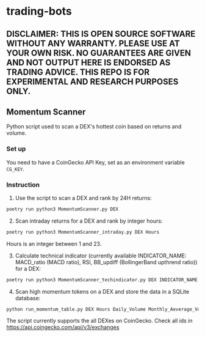 # trading-bots

## DISCLAIMER: THIS IS OPEN SOURCE SOFTWARE WITHOUT ANY WARRANTY. PLEASE USE AT YOUR OWN RISK. NO GUARANTEES ARE GIVEN AND NOT OUTPUT HERE IS ENDORSED AS TRADING ADVICE. THIS REPO IS FOR EXPERIMENTAL AND RESEARCH PURPOSES ONLY.

## Momentum Scanner
Python script used to scan a DEX's hottest coin based on returns and volume.

### Set up
You need to have a CoinGecko API Key, set as an environment variable `CG_KEY`. 

### Instruction
1. Use the script to scan a DEX and rank by 24H returns:

```bash
poetry run python3 MomentumScanner.py DEX
```
2. Scan intraday returns for a DEX and rank by integer hours:
```bash
poetry run python3 MomentumScanner_intraday.py DEX Hours
```
Hours is an integer between 1 and 23.

3. Calculate technical indicator (currently available INDICATOR_NAME: MACD_ratio (MACD ratio), RSI, BB_updiff (BollingerBand upthrend ratio)) for a DEX:
```bash
poetry run python3 MomentumScanner_techindicator.py DEX INDICATOR_NAME
```

4. Scan high momentum tokens on a DEX and store the data in a SQLite database:
```bash
python run_momentum_table.py DEX Hours Daily_Volume Monthly_Aeverage_Volune Liquidity
```

The script currently supports the all DEXes on CoinGecko. Check all ids in
https://api.coingecko.com/api/v3/exchanges
